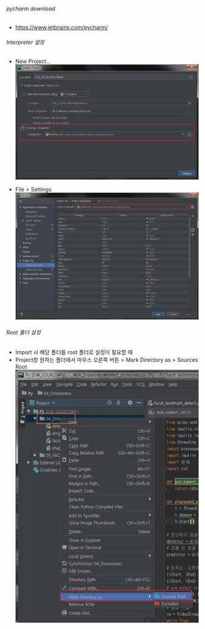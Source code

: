 ###### pycharm download
- https://www.jetbrains.com/pycharm/

###### Interpreter 설정
- New Project...
![](/image/pycharm_interpreter.jpg)

- File > Settings
![](/image/pycharm_interpreter_setting.jpg)

###### Root 폴더 설정
- Import 시 해당 폴더를 root  폴더로 설정이 필요할 때
- Project창 원하는 폴더에서 마우스 오른쪽 버튼 > Mark Directory as > Sources Root
![](/image/pycharm_mark_directory.jpg)

